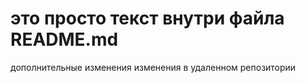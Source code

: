 # это просто текст внутри файла README.md
дополнительные изменения
изменения в удаленном репозитории
